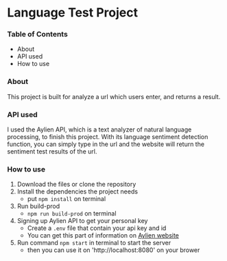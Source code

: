 # Language Test Project

### **Table of Contents**

- About
- API used
- How to use

### **About**

This project is built for analyze a url which users enter, and returns a result.

### **API used**

I used the Aylien API, which is a text analyzer of natural language processing, to finish this project. With its language sentiment detection function, you can simply type in the url and the website will return the sentiment test results of the url.

### **How to use**

1. Download the files or clone the repository
2. Install the dependencies the project needs
   - put  ``npm install`` on terminal
3. Run build-prod
   - `npm run build-prod` on terminal
4. Signing up Aylien API to get your personal key
   - Create a `.env` file that contain your api key and id
   - You can get this part of information on [Aylien website](https://developer.aylien.com/signup)
5. Run command `npm start` in terminal to start the server
   - then you can use it on 'http://localhost:8080' on your brower









